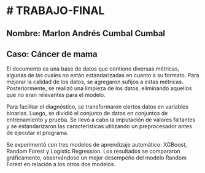 # # TRABAJO-FINAL

## Nombre: Marlon Andrés Cumbal Cumbal
## Caso: Cáncer de mama

El documento es una base de datos que contiene diversas métricas, algunas de las cuales no están estandarizadas en cuanto a su formato. Para mejorar la calidad de los datos, se agregaron sufijos a estas métricas. Posteriormente, se realizó una limpieza de los datos, eliminando aquellos que no eran relevantes para el modelo.

Para facilitar el diagnóstico, se transformaron ciertos datos en variables binarias. Luego, se dividió el conjunto de datos en conjuntos de entrenamiento y prueba. Se llevó a cabo la imputación de valores faltantes y se estandarizaron las características utilizando un preprocesador antes de ejecutar el programa.

Se experimentó con tres modelos de aprendizaje automático: XGBoost, Random Forest y Logistic Regression. Los resultados se compararon gráficamente, observándose un mejor desempeño del modelo Random Forest en relación a los otros dos modelos.
